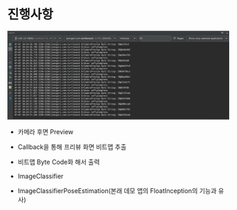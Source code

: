 # 진행사항

<img src ="images/bitmap-to-byte-code.png" width=500px height=200px/>

- 카메라 후면 Preview
- Callback을 통해 프리뷰 화면 비트맵 추출
- 비트맵 Byte Code화 해서 출력


- ImageClassifier 
- ImageClassifierPoseEstimation(본래 데모 앱의 FloatInception의 기능과 유사)

